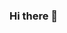 ### Hi there 👋

<!--
**RomixHigu/RomixHigu** is a ✨ _special_ ✨ repository because its `README.md` (this file) appears on your GitHub profile.
<img src="https://imgur.com/g5gPqGQ">

Here are some ideas to get you started:

- 🔭 I’m currently working on ...
- 🌱 I’m currently learning ...
- 👯 I’m looking to collaborate on ...
- 🤔 I’m looking for help with ...
- 💬 Ask me about ...
- 📫 How to reach me: ...
- 😄 Pronouns: ...
- ⚡ Fun fact: ...
-->
